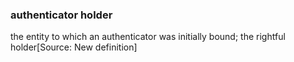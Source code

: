 ### authenticator holder

the entity to which an authenticator was initially bound; the rightful holder[Source: New definition]